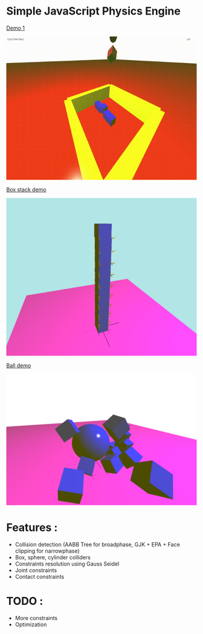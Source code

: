 # Simple JavaScript Physics Engine
[Demo 1](https://romanppp.github.io/SimplePhysicsEngine/shapes)

![alt text](images/shapes.gif)



[Box stack demo](https://romanppp.github.io/physicsEngineTS/demo/stack/stack.html)

![alt text](images/result2.png)

[Ball demo](https://romanppp.github.io/physicsEngineTS/demo/ball/ball.html)

![alt text](images/ball.jpg)




# Features : 
* Collision detection (AABB Tree for broadphase, GJK + EPA + Face clipping for narrowphase)
* Box, sphere, cylinder colliders
* Constraints resolution using Gauss Seidel
* Joint constraints
* Contact constraints
# TODO :
* More constraints
* Optimization
